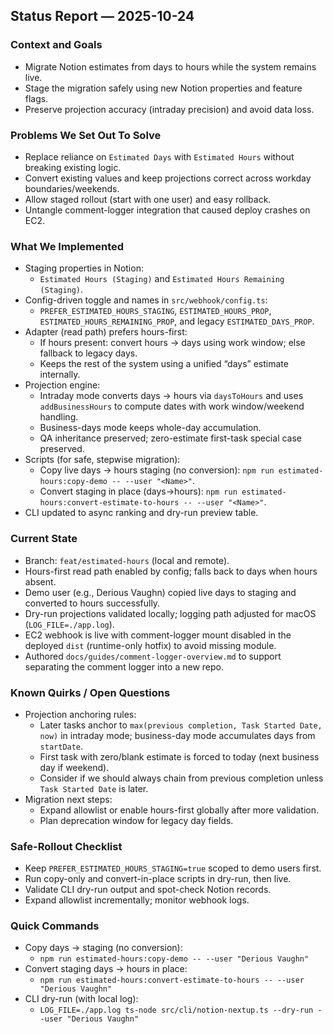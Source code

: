 ## Status Report — 2025-10-24

### Context and Goals
- Migrate Notion estimates from days to hours while the system remains live.
- Stage the migration safely using new Notion properties and feature flags.
- Preserve projection accuracy (intraday precision) and avoid data loss.

### Problems We Set Out To Solve
- Replace reliance on `Estimated Days` with `Estimated Hours` without breaking existing logic.
- Convert existing values and keep projections correct across workday boundaries/weekends.
- Allow staged rollout (start with one user) and easy rollback.
- Untangle comment-logger integration that caused deploy crashes on EC2.

### What We Implemented
- Staging properties in Notion:
  - `Estimated Hours (Staging)` and `Estimated Hours Remaining (Staging)`.
- Config-driven toggle and names in `src/webhook/config.ts`:
  - `PREFER_ESTIMATED_HOURS_STAGING`, `ESTIMATED_HOURS_PROP`, `ESTIMATED_HOURS_REMAINING_PROP`, and legacy `ESTIMATED_DAYS_PROP`.
- Adapter (read path) prefers hours-first:
  - If hours present: convert hours → days using work window; else fallback to legacy days.
  - Keeps the rest of the system using a unified “days” estimate internally.
- Projection engine:
  - Intraday mode converts days → hours via `daysToHours` and uses `addBusinessHours` to compute dates with work window/weekend handling.
  - Business-days mode keeps whole-day accumulation.
  - QA inheritance preserved; zero-estimate first-task special case preserved.
- Scripts (for safe, stepwise migration):
  - Copy live days → hours staging (no conversion): `npm run estimated-hours:copy-demo -- --user "<Name>"`.
  - Convert staging in place (days→hours): `npm run estimated-hours:convert-estimate-to-hours -- --user "<Name>"`.
- CLI updated to async ranking and dry-run preview table.

### Current State
- Branch: `feat/estimated-hours` (local and remote).
- Hours-first read path enabled by config; falls back to days when hours absent.
- Demo user (e.g., Derious Vaughn) copied live days to staging and converted to hours successfully.
- Dry-run projections validated locally; logging path adjusted for macOS (`LOG_FILE=./app.log`).
- EC2 webhook is live with comment-logger mount disabled in the deployed `dist` (runtime-only hotfix) to avoid missing module.
- Authored `docs/guides/comment-logger-overview.md` to support separating the comment logger into a new repo.

### Known Quirks / Open Questions
- Projection anchoring rules:
  - Later tasks anchor to `max(previous completion, Task Started Date, now)` in intraday mode; business-day mode accumulates days from `startDate`.
  - First task with zero/blank estimate is forced to today (next business day if weekend).
  - Consider if we should always chain from previous completion unless `Task Started Date` is later.
- Migration next steps:
  - Expand allowlist or enable hours-first globally after more validation.
  - Plan deprecation window for legacy day fields.

### Safe-Rollout Checklist
- Keep `PREFER_ESTIMATED_HOURS_STAGING=true` scoped to demo users first.
- Run copy-only and convert-in-place scripts in dry-run, then live.
- Validate CLI dry-run output and spot-check Notion records.
- Expand allowlist incrementally; monitor webhook logs.

### Quick Commands
- Copy days → staging (no conversion):
  - `npm run estimated-hours:copy-demo -- --user "Derious Vaughn"`
- Convert staging days → hours in place:
  - `npm run estimated-hours:convert-estimate-to-hours -- --user "Derious Vaughn"`
- CLI dry-run (with local log):
  - `LOG_FILE=./app.log ts-node src/cli/notion-nextup.ts --dry-run --user "Derious Vaughn"`


